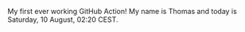 My first ever working GitHub Action!
My name is Thomas and today is Saturday, 10 August, 02:20 CEST. 
